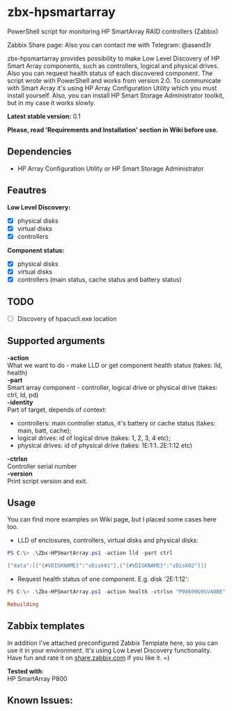 # zbx-hpsmartarray
PowerShell script for monitoring HP SmartArray RAID controllers (Zabbix)
  
Zabbix Share page:
Also you can contact me with Telegram: @asand3r

zbx-hpsmartarray provides possibility to make Low Level Discovery of HP Smart Array components, such as controllers, logical and physical drives. Also you can request health status of each discovered component.
The script wrote with PowerShell and works from version 2.0. To communicate with Smart Array it's using HP Array Configuration Utility which you must install yourself. Also, you can install HP Smart Storage Administrator toolkit, but in my case it works slowly.

**Latest stable version:** 0.1

__Please, read 'Requirements and Installation' section in Wiki before use.__  

## Dependencies
 - HP Array Configuration Utility or HP Smart Storage Administrator

## Feautres  
**Low Level Discovery:**
 - [x] physical disks 
 - [x] virtual disks
 - [x] controllers

**Component status:**
 - [x] physical disks 
 - [x] virtual disks
 - [x] controllers (main status, cache status and battery status)

## TODO  
- [ ] Discovery of hpacucli.exe location

## Supported arguments  
**-action**  
What we want to do - make LLD or get component health status (takes: lld, health)  
**-part**  
Smart array component - controller, logical drive or physical drive (takes: ctrl, ld, pd)  
**-identity**  
Part of target, depends of context:  
 - controllers: main controller status, it's battery or cache status (takes: main, batt, cache);  
 - logical drives: id of logical drive (takes: 1, 2, 3, 4 etc);  
 - physical drives: id of physical drive (takes: 1E:1:1..2E:1:12 etc)  

**-ctrlsn**  
Controller serial number    
**-version**  
Print script version and exit.  

## Usage
You can find more examples on Wiki page, but I placed some cases here too.  
- LLD of enclosures, controllers, virtual disks and physical disks:
```powershell
PS C:\> .\Zbx-HPSmartArray.ps1 -action lld -part ctrl

{"data":[{"{#VDISKNAME}":"vDisk01"},{"{#VDISKNAME}":"vDisk02"}]}
```
- Request health status of one component. E.g. disk '2E:1:12':
```powershell
PS C:\> .\Zbx-HPSmartArray.ps1 -action health -ctrlsn "P98690G9SVA0BE" -part pd -identity 2E:1:12

Rebuilding
```

## Zabbix templates
In addition I've attached preconfigured Zabbix Template here, so you can use it in your environment. It's using Low Level Discovery functionality.   
Have fun and rate it on [share.zabbix.com](https://share.zabbix.com/component/mtree/storage-devices/hp/hp-msa-2040-xml-api) if you like it. =)

**Tested with**:  
HP SmartArray P800

**Known Issues**:
- 
